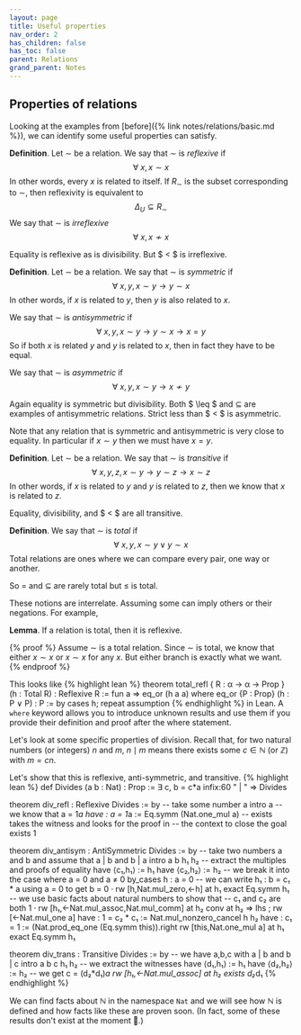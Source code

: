 ```yaml
---
layout: page
title: Useful properties
nav_order: 2
has_children: false
has_toc: false
parent: Relations 
grand_parent: Notes
---
```


## Properties of relations

Looking at the examples from [before]({% link notes/relations/basic.md %}), 
we can identify some useful properties can satisfy. 

**Definition**. Let $\sim$ be a relation. 
We say that $\sim$ is _reflexive_ if 
$$
\forall~ x, x \sim x 
$$
In other words, every $x$ is related to itself. If $R_\sim$ is the 
subset corresponding to $\sim$, then reflexivity is equivalent to 
$$
\Delta_U \subseteq R_\sim
$$
We say that $\sim$ is _irreflexive_
$$
\forall~ x, x \not \sim x
$$

Equality is reflexive as is divisibility. But $ < $ is irreflexive. 

**Definition**. Let $\sim$ be a relation. 
We say that $\sim$ is _symmetric_ if 
$$
\forall~ x,y, x \sim y \to y \sim x  
$$
In other words, if $x$ is related to $y$, then $y$ is also related to $x$.

We say that $\sim$ is _antisymmetric_ if 
$$
\forall~ x,y, x \sim y \to y \sim x \to x=y
$$
So if both $x$ is related $y$ and $y$ is related to $x$, then in fact 
they have to be equal.

We say that $\sim$ is _asymmetric_ if 
$$
\forall~ x,y, x \sim y \to x \not \sim y 
$$

Again equality is symmetric but divisibility. 
Both $ \leq $ and $\subseteq$ are examples of antisymmetric relations. 
Strict less than $ < $ is asymmetric. 

Note that any relation that is symmetric and antisymmetric is very close to 
equality. In particular if $x \sim y$ then we must have $x = y$. 

**Definition**. Let $\sim$ be a relation. We say that $\sim$ is 
_transitive_ if 
$$
\forall~ x,y,z, x \sim y \to y \sim z \to x \sim z
$$
In other words, if $x$ is related to $y$ and $y$ is related to $z$, then 
we know that $x$ is related to $z$. 

Equality, divisibility, and $ < $ are all transitive. 

**Definition**. We say that $\sim$ is _total_ if 
$$
\forall~ x,y, x \sim y \lor y \sim x
$$
Total relations are ones where we can compare every pair, one way 
or another.

So $=$ and $\subseteq$ are rarely total but $\leq$ is total. 

These notions are interrelate. Assuming some can imply others or their 
negations. For example, 

**Lemma**. If a relation is total, then it is reflexive. 

{% proof %}
Assume $\sim$ is a total relation. 
Since $\sim$ is total, we know that either $x \sim x$ or $x \sim x$ for 
any $x$. But either branch is exactly what we want. 
{% endproof %}

This looks like 
{% highlight lean %}
theorem total_refl { R : α → α → Prop } (h : Total R) : 
  Reflexive R := fun a => eq_or (h a a) where 
    eq_or {P : Prop} (h : P ∨ P) : P := by cases h; repeat assumption 
{% endhighlight %}
in Lean. A `where` keyword allows you to introduce unknown results and 
use them if you provide their definition and proof after the where 
statement. 

Let's look at some specific properties of division. Recall that, for two 
natural numbers (or integers) $n$ and $m$, $n \mid m$ means there exists 
some $c \in \mathbb{N}$ (or $\mathbb{Z}$) with $m = cn$.

Let's show that this is reflexive, anti-symmetric, and transitive. 
{% highlight lean %}
def Divides (a b : Nat) : Prop := ∃ c, b = c*a 
infix:60 " | " => Divides

theorem div_refl : Reflexive Divides := by
  -- take some number a 
  intro a 
  -- we know that a = 1*a 
  have : a = 1*a := Eq.symm (Nat.one_mul a)
  -- exists takes the witness and looks for the proof in 
  -- the context to close the goal 
  exists 1

theorem div_antisym : AntiSymmetric Divides := by
  -- take two numbers a and b and assume that a | b and b | a
  intro a b h₁ h₂ 
  -- extract the multiples and proofs of equality 
  have ⟨c₁,h₁⟩ := h₁ 
  have ⟨c₂,h₂⟩ := h₂ 
  -- we break it into the case where a = 0 and a ≠ 0
  by_cases h : a = 0
  -- we can write h₁ : b = c₁ * a using a = 0 to get b = 0 
  · rw [h,Nat.mul_zero,←h] at h₁ 
    exact Eq.symm h₁ 
  -- we use basic facts about natural numbers to show that 
  -- c₁ and c₂ are both 1
  · rw [h₁,←Nat.mul_assoc,Nat.mul_comm] at h₂ 
    conv at h₂ => lhs ; rw [←Nat.mul_one a] 
    have : 1 = c₂ * c₁ := Nat.mul_nonzero_cancel h h₂
    have : c₁ = 1 := (Nat.prod_eq_one (Eq.symm this)).right 
    rw [this,Nat.one_mul a] at h₁ 
    exact Eq.symm h₁ 

theorem div_trans : Transitive Divides := by 
  -- we have a,b,c with a | b and b | c
  intro a b c h₁ h₂ 
  -- we extract the witnesses 
  have ⟨d₁,h₁⟩ := h₁ 
  have ⟨d₂,h₂⟩ := h₂ 
  -- we get c = (d₂*d₁)*a 
  rw [h₁,←Nat.mul_assoc] at h₂ 
  exists d₂*d₁ 
{% endhighlight %}

We can find facts about $\mathbb{N}$ in the namespace `Nat` and 
we will see how $\mathbb{N}$ is defined and how facts like these 
are proven soon. (In fact, some of these results don't exist at 
the moment 🫢.) 


